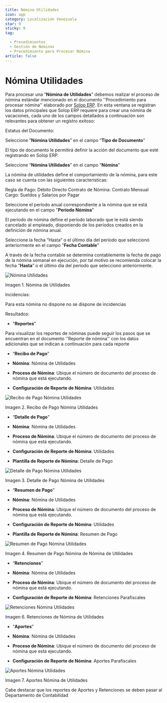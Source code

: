 ```yaml
---
title: Nómina Utilidades
icon: app
category: Localización Venezuela
star: 9
sticky: 9
tag:

  - Procedimientos
  - Gestión de Nóminas
  - Procedimiento para Procesar Nómina
article: false
---
```


**Nómina Utilidades**
=====================

Para procesar una “**Nómina de Utilidades**” debemos realizar el proceso de nómina estándar mencionado en el documento ''Procedimiento para procesar nómina'' elaborado por [Solop ERP](https://ayuda.solopapp.com/). En esta ventana se registran los datos principales que Solop ERP requiere para crear una nómina de vacaciones, cada uno de los campos detallados a continuación son relevantes para obtener un registro exitoso:

Estatus del Documento:

Seleccione “**Nómina Utilidades**” en el campo “**Tipo de Documento**”

El tipo de documento le permitirá definir la acción del documento que esté registrando en Solop ERP.

Seleccione “**Nómina Utilidades**” en el campo “**Nómina**”

La nómina de utilidades define el comportamiento de la nómina, para este caso se cuenta con las siguientes características:

Regla de Pago: Débito Directo
Contrato de Nómina: Contrato Mensual
Cargo: Sueldos y Salarios por Pagar

Seleccione el período anual correspondiente a la nómina que se está ejecutando en el campo "**Período Nómina**"

El período de nómina define el período laborado que le está siendo cancelado al empleado, disponiendo de los períodos creados en la definición de nómina anual.

Seleccione la fecha “Hasta” o el último día del período que seleccionó anteriormente en el campo "**Fecha Contable**"

A través de la fecha contable se determina contablemente la fecha de pago de la nómina semanal en ejecución, por tal motivo se recomienda colocar la fecha “**Hasta**” o el último día del período que seleccionó anteriormente.

![Nómina Utilidades](/assets/img/docs/lve/procedures/payroll/procedures-to-process-payroll/resources/utilidades.png)

Imagen 1. Nómina de Utilidades

Incidencias:

 Para esta nómina no dispone no se dispone de incidencias

Resultados:

- "**Reportes**"

Para visualizar los reportes de nóminas  puede seguir los pasos que se encuentran en el documento ''Reporte de nómina'' con los datos adicionales que se indican a continuación para cada reporte

- “**Recibo de Pago**”

- **Nómina**: Nómina de Utilidades

- **Proceso de Nómina**: Ubique el número de documento del proceso de nómina que está ejecutando.

- **Configuración de Reporte de Nómina**: Utilidades

![Recibo de Pago Nómina Utilidades](/assets/img/docs/lve/procedures/payroll/procedures-to-process-payroll/resources/reciboutilidades.png)

Imagen 2. Recibo de Pago Nómina Utilidades

- “**Detalle de Pago**”

- **Nómina**: Nómina de Utilidades

- **Proceso de Nómina**: Ubique el número de documento del proceso de nómina que está ejecutando.

- **Configuración de Reporte de Nómina**:  Utilidades

- **Plantilla de Reporte de Nómina**: Detalle de Pago

![Detalle de Pago Nómina  Utilidades](/assets/img/docs/lve/procedures/payroll/procedures-to-process-payroll/resources/detalleutilidades.png)

Imagen 3. Detalle de Pago Nómina de  Utilidades

- “**Resumen de Pago**”

- **Nómina**: Nómina de  Utilidades

- **Proceso de Nómina**: Ubique el número de documento del proceso de nómina que está ejecutando.

- **Configuración de Reporte de Nómina**:  Utilidades

- **Plantilla de Reporte de Nómina**: Resumen de Pago

![Resumen de Pago Nómina  Utilidades](/assets/img/docs/lve/procedures/payroll/procedures-to-process-payroll/resources/resumenutilidades.png)

Imagen 4. Resumen de Pago Nómina de Nómina de  Utilidades

- “**Retenciones**”

- **Nómina**: Nómina de  Utilidades

- **Proceso de Nómina**: Ubique el número de documento del proceso de nómina que está ejecutando.

- **Configuración de Reporte de Nómina**: Retenciones Parafiscales

![Retenciones Nómina Utilidades](/assets/img/docs/lve/procedures/payroll/procedures-to-process-payroll/resources/retencionesutilidades.png)

Imagen 6. Retenciones de Nómina de Utilidades

- “**Aportes**”

- **Nómina**: Nómina de Utilidades

- **Proceso de Nómina**: Ubique el número de documento del proceso de nómina que está ejecutando.

- **Configuración de Reporte de Nómina**: Aportes Parafiscales

![Aportes Nómina Utilidades](/assets/img/docs/lve/procedures/payroll/procedures-to-process-payroll/resources/aporteutilidades.png)

Imagen 7. Aportes Nómina de Utilidades

Cabe destacar que los reportes de Aportes y Retenciones se deben pasar al Departamento de Contabilidad
